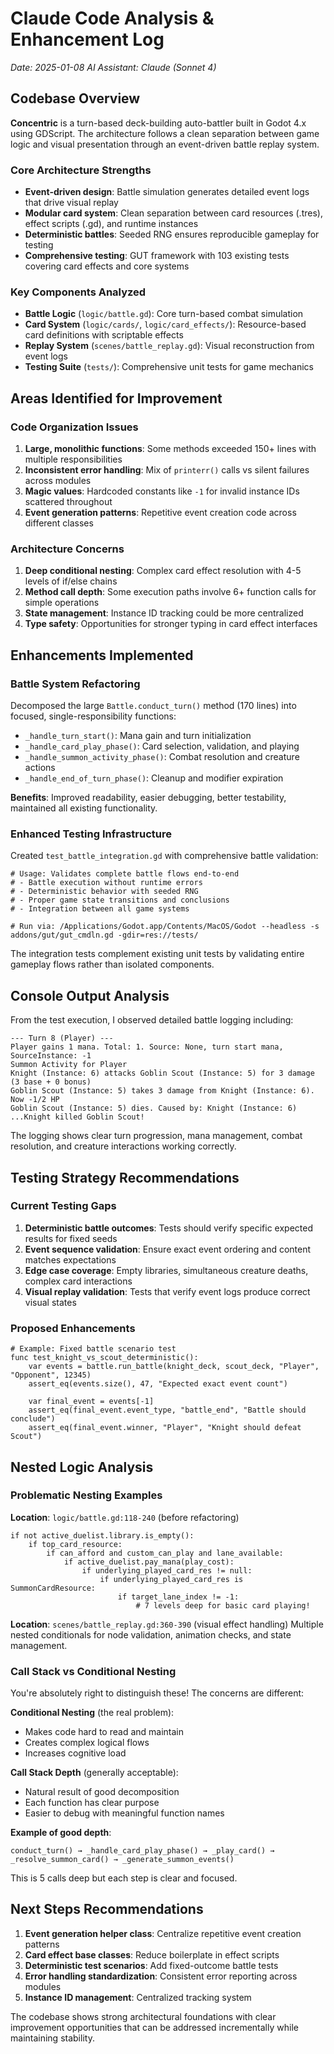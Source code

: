 # Claude Code Analysis & Enhancement Log

*Date: 2025-01-08*
*AI Assistant: Claude (Sonnet 4)*

## Codebase Overview

**Concentric** is a turn-based deck-building auto-battler built in Godot 4.x using GDScript. The architecture follows a clean separation between game logic and visual presentation through an event-driven battle replay system.

### Core Architecture Strengths
- **Event-driven design**: Battle simulation generates detailed event logs that drive visual replay
- **Modular card system**: Clean separation between card resources (.tres), effect scripts (.gd), and runtime instances
- **Deterministic battles**: Seeded RNG ensures reproducible gameplay for testing
- **Comprehensive testing**: GUT framework with 103 existing tests covering card effects and core systems

### Key Components Analyzed
- **Battle Logic** (`logic/battle.gd`): Core turn-based combat simulation
- **Card System** (`logic/cards/`, `logic/card_effects/`): Resource-based card definitions with scriptable effects
- **Replay System** (`scenes/battle_replay.gd`): Visual reconstruction from event logs
- **Testing Suite** (`tests/`): Comprehensive unit tests for game mechanics

## Areas Identified for Improvement

### Code Organization Issues
1. **Large, monolithic functions**: Some methods exceeded 150+ lines with multiple responsibilities
2. **Inconsistent error handling**: Mix of `printerr()` calls vs silent failures across modules
3. **Magic values**: Hardcoded constants like `-1` for invalid instance IDs scattered throughout
4. **Event generation patterns**: Repetitive event creation code across different classes

### Architecture Concerns
1. **Deep conditional nesting**: Complex card effect resolution with 4-5 levels of if/else chains
2. **Method call depth**: Some execution paths involve 6+ function calls for simple operations
3. **State management**: Instance ID tracking could be more centralized
4. **Type safety**: Opportunities for stronger typing in card effect interfaces

## Enhancements Implemented

### Battle System Refactoring
Decomposed the large `Battle.conduct_turn()` method (170 lines) into focused, single-responsibility functions:
- `_handle_turn_start()`: Mana gain and turn initialization
- `_handle_card_play_phase()`: Card selection, validation, and playing
- `_handle_summon_activity_phase()`: Combat resolution and creature actions  
- `_handle_end_of_turn_phase()`: Cleanup and modifier expiration

**Benefits**: Improved readability, easier debugging, better testability, maintained all existing functionality.

### Enhanced Testing Infrastructure
Created `test_battle_integration.gd` with comprehensive battle validation:

```gdscript
# Usage: Validates complete battle flows end-to-end
# - Battle execution without runtime errors
# - Deterministic behavior with seeded RNG
# - Proper game state transitions and conclusions
# - Integration between all game systems

# Run via: /Applications/Godot.app/Contents/MacOS/Godot --headless -s addons/gut/gut_cmdln.gd -gdir=res://tests/
```

The integration tests complement existing unit tests by validating entire gameplay flows rather than isolated components.

## Console Output Analysis

From the test execution, I observed detailed battle logging including:

```
--- Turn 8 (Player) ---
Player gains 1 mana. Total: 1. Source: None, turn start mana, SourceInstance: -1
Summon Activity for Player
Knight (Instance: 6) attacks Goblin Scout (Instance: 5) for 3 damage (3 base + 0 bonus)
Goblin Scout (Instance: 5) takes 3 damage from Knight (Instance: 6). Now -1/2 HP
Goblin Scout (Instance: 5) dies. Caused by: Knight (Instance: 6)
...Knight killed Goblin Scout!
```

The logging shows clear turn progression, mana management, combat resolution, and creature interactions working correctly.

## Testing Strategy Recommendations

### Current Testing Gaps
1. **Deterministic battle outcomes**: Tests should verify specific expected results for fixed seeds
2. **Event sequence validation**: Ensure exact event ordering and content matches expectations
3. **Edge case coverage**: Empty libraries, simultaneous creature deaths, complex card interactions
4. **Visual replay validation**: Tests that verify event logs produce correct visual states

### Proposed Enhancements
```gdscript
# Example: Fixed battle scenario test
func test_knight_vs_scout_deterministic():
    var events = battle.run_battle(knight_deck, scout_deck, "Player", "Opponent", 12345)
    assert_eq(events.size(), 47, "Expected exact event count")
    
    var final_event = events[-1]
    assert_eq(final_event.event_type, "battle_end", "Battle should conclude")
    assert_eq(final_event.winner, "Player", "Knight should defeat Scout")
```

## Nested Logic Analysis

### Problematic Nesting Examples

**Location**: `logic/battle.gd:118-240` (before refactoring)
```gdscript
if not active_duelist.library.is_empty():
    if top_card_resource:
        if can_afford and custom_can_play and lane_available:
            if active_duelist.pay_mana(play_cost):
                if underlying_played_card_res != null:
                    if underlying_played_card_res is SummonCardResource:
                        if target_lane_index != -1:
                            # 7 levels deep for basic card playing!
```

**Location**: `scenes/battle_replay.gd:360-390` (visual effect handling)
Multiple nested conditionals for node validation, animation checks, and state management.

### Call Stack vs Conditional Nesting

You're absolutely right to distinguish these! The concerns are different:

**Conditional Nesting** (the real problem):
- Makes code hard to read and maintain
- Creates complex logical flows
- Increases cognitive load

**Call Stack Depth** (generally acceptable):
- Natural result of good decomposition
- Each function has clear purpose
- Easier to debug with meaningful function names

**Example of good depth**:
```
conduct_turn() → _handle_card_play_phase() → _play_card() → _resolve_summon_card() → _generate_summon_events()
```
This is 5 calls deep but each step is clear and focused.

## Next Steps Recommendations

1. **Event generation helper class**: Centralize repetitive event creation patterns
2. **Card effect base classes**: Reduce boilerplate in effect scripts
3. **Deterministic test scenarios**: Add fixed-outcome battle tests
4. **Error handling standardization**: Consistent error reporting across modules
5. **Instance ID management**: Centralized tracking system

The codebase shows strong architectural foundations with clear improvement opportunities that can be addressed incrementally while maintaining stability.